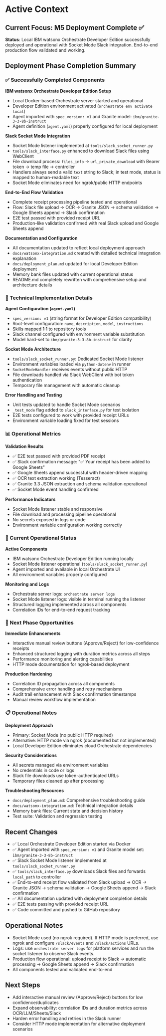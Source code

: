 # Active Context

## Current Focus: M5 Deployment Complete ✅
**Status**: Local IBM watsonx Orchestrate Developer Edition successfully deployed and operational with Socket Mode Slack integration. End-to-end production flow validated and working.

## Deployment Phase Completion Summary

### ✅ Successfully Completed Components

**IBM watsonx Orchestrate Developer Edition Setup**
- Local Docker-based Orchestrate server started and operational
- Developer Edition environment activated (`orchestrate env activate local`)
- Agent imported with `spec_version: v1` and Granite model: `ibm/granite-3-3-8b-instruct`
- Agent definition (`agent.yaml`) properly configured for local deployment

**Slack Socket Mode Integration**
- Socket Mode listener implemented at `tools/slack_socket_runner.py`
- `tools/slack_interface.py` enhanced to download Slack files using WebClient
- File download process: `files_info` → `url_private_download` with Bearer token → temp file → controller
- Handlers always send a valid `text` string to Slack; in test mode, status is mapped to human-readable text
- Socket Mode eliminates need for ngrok/public HTTP endpoints

**End-to-End Flow Validation**
- Complete receipt processing pipeline tested and operational
- Flow: Slack file upload → OCR → Granite JSON → schema validation → Google Sheets append → Slack confirmation
- E2E test passed with provided receipt URL
- Production-like validation confirmed with real Slack upload and Google Sheets append

**Documentation and Configuration**
- All documentation updated to reflect local deployment approach
- `docs/watsonx-integration.md` created with detailed technical integration explanation
- `docs/deployment_plan.md` updated for local Developer Edition deployment
- Memory bank files updated with current operational status
- README.md completely rewritten with comprehensive setup and architecture details

### 🔧 Technical Implementation Details

**Agent Configuration (`agent.yaml`)**
- `spec_version: v1` (string format for Developer Edition compatibility)
- Root-level configuration: `name`, `description`, `model`, `instructions`
- Skills mapped 1:1 to repository tools
- Slack channel configured with environment variable substitution
- Model hard-set to `ibm/granite-3-3-8b-instruct` for clarity

**Socket Mode Architecture**
- `tools/slack_socket_runner.py`: Dedicated Socket Mode listener
- Environment variables loaded via `python-dotenv` in runner
- `SocketModeHandler` receives events without public HTTP
- File downloads handled via Slack WebClient with bot token authentication
- Temporary file management with automatic cleanup

**Error Handling and Testing**
- Unit tests updated to handle Socket Mode scenarios
- `_test_mode` flag added to `slack_interface.py` for test isolation
- E2E tests configured to work with provided receipt URLs
- Environment variable loading fixed for test sessions

### 📊 Operational Metrics

**Validation Results**
- ✅ E2E test passed with provided PDF receipt
- ✅ Slack confirmation message: "✅ Your receipt has been added to Google Sheets"
- ✅ Google Sheets append successful with header-driven mapping
- ✅ OCR text extraction working (Tesseract)
- ✅ Granite 3.3 JSON extraction and schema validation operational
- ✅ Socket Mode event handling confirmed

**Performance Indicators**
- Socket Mode listener stable and responsive
- File download and processing pipeline operational
- No secrets exposed in logs or code
- Environment variable configuration working correctly

### 🔄 Current Operational Status

**Active Components**
- IBM watsonx Orchestrate Developer Edition running locally
- Socket Mode listener operational (`tools/slack_socket_runner.py`)
- Agent imported and available in local Orchestrate UI
- All environment variables properly configured

**Monitoring and Logs**
- Orchestrate server logs: `orchestrate server logs`
- Socket Mode listener logs: visible in terminal running the listener
- Structured logging implemented across all components
- Correlation IDs for end-to-end request tracking

### 🎯 Next Phase Opportunities

**Immediate Enhancements**
- Interactive manual review buttons (Approve/Reject) for low-confidence receipts
- Enhanced structured logging with duration metrics across all steps
- Performance monitoring and alerting capabilities
- HTTP mode documentation for ngrok-based deployment

**Production Hardening**
- Correlation ID propagation across all components
- Comprehensive error handling and retry mechanisms
- Audit trail enhancement with Slack confirmation timestamps
- Manual review workflow implementation

### 📋 Operational Notes

**Deployment Approach**
- Primary: Socket Mode (no public HTTP required)
- Alternative: HTTP mode via ngrok (documented but not implemented)
- Local Developer Edition eliminates cloud Orchestrate dependencies

**Security Considerations**
- All secrets managed via environment variables
- No credentials in code or logs
- Slack file downloads use token-authenticated URLs
- Temporary files cleaned up after processing

**Troubleshooting Resources**
- `docs/deployment_plan.md`: Comprehensive troubleshooting guide
- `docs/watsonx-integration.md`: Technical integration details
- Memory bank files: Current state and decision history
- Test suite: Validation and regression testing

## Recent Changes
- ✅ Local Orchestrate Developer Edition started via Docker
- ✅ Agent imported with `spec_version: v1` and Granite model set: `ibm/granite-3-3-8b-instruct`
- ✅ Slack Socket Mode listener implemented at `tools/slack_socket_runner.py`
- ✅ `tools/slack_interface.py` downloads Slack files and forwards `local_path` to controller
- ✅ End-to-end receipt flow validated from Slack upload → OCR → Granite JSON → schema validation → Google Sheets append → Slack confirmation
- ✅ All documentation updated with deployment completion details
- ✅ E2E tests passing with provided receipt URL
- ✅ Code committed and pushed to GitHub repository

## Operational Notes
- Socket Mode used (no ngrok required). If HTTP mode is preferred, use ngrok and configure `/slack/events` and `/slack/actions` URLs.
- Logs: use `orchestrate server logs` for platform services and run the socket listener to observe Slack events.
- Production flow operational: upload receipt to Slack → automatic processing → Google Sheets append → Slack confirmation
- All components tested and validated end-to-end

## Next Steps
- Add interactive manual review (Approve/Reject) buttons for low confidence/duplicates
- Expand observability: correlation IDs and duration metrics across OCR/LLM/Sheets/Slack
- Harden error handling and retries in the Slack runner
- Consider HTTP mode implementation for alternative deployment scenarios 